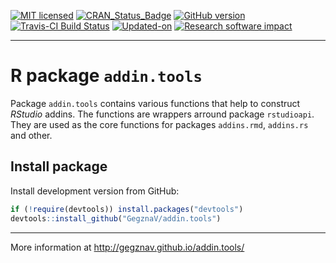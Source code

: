 
<!-- 

TO DO: 

1. Write function to check if there is a space before and after the selection
(for %>% and similar operators

-->

<!-- README.md is generated from README.Rmd. Please edit that file -->

[![MIT
licensed](https://img.shields.io/badge/license-MIT-blue.svg)](https://opensource.org/licenses/MIT)
[![CRAN\_Status\_Badge](http://www.r-pkg.org/badges/version/addin.tools)](https://cran.r-project.org/package=addin.tools)
[![GitHub
version](https://img.shields.io/badge/GitHub-0.0.1-brightgreen.svg)](https://github.com/GegznaV/addin.tools)
[![Travis-CI Build
Status](https://travis-ci.org/GegznaV/addin.tools.png?branch=master)](https://travis-ci.org/GegznaV/addin.tools)
[![Updated-on](https://img.shields.io/badge/Updated%20on-2018--02--26-yellowgreen.svg)](/commits/master)
[![Research software
impact](http://depsy.org/api/package/cran/addin.tools/badge.svg)](http://depsy.org/package/r/addin.tools)

<!-- [![Rdoc](http://www.rdocumentation.org/badges/version/addin.tools)](http://www.rdocumentation.org/packages/addin.tools) -->

<!--

-->

-----

<!-- <img src="http://gegznav.github.io/addin.tools/logo.png" align="right" width="15%" height="15%"/>  -->

# R package `addin.tools`

Package `addin.tools` contains various functions that help to construct
*RStudio* addins. The functions are wrappers arround package
`rstudioapi`. They are used as the core functions for packages
`addins.rmd`, `addins.rs` and other.

## Install package

<!-- Install released version from CRAN: -->

<!-- ```{r Install package from CRAN, eval=FALSE} -->

<!-- install.packages("addin.tools") -->

<!-- ``` -->

Install development version from GitHub:

``` r
if (!require(devtools)) install.packages("devtools")
devtools::install_github("GegznaV/addin.tools")
```

-----

More information at <http://gegznav.github.io/addin.tools/>
